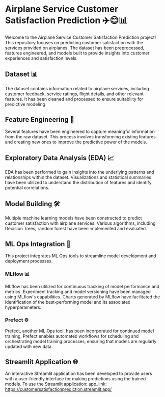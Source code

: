 # Airplane Service Customer Satisfaction Prediction ✈️😊📊
Welcome to the Airplane Service Customer Satisfaction Prediction project! This repository focuses on predicting customer satisfaction with the services provided on airplanes. The dataset has been preprocessed, features engineered, and models built to provide insights into customer experiences and satisfaction levels.

## Dataset 📊
The dataset contains information related to airplane services, including customer feedback, service ratings, flight details, and other relevant features. It has been cleaned and processed to ensure suitability for predictive modeling.

## Feature Engineering 🔧
Several features have been engineered to capture meaningful information from the raw dataset. This process involves transforming existing features and creating new ones to improve the predictive power of the models.

## Exploratory Data Analysis (EDA) 📈
EDA has been performed to gain insights into the underlying patterns and relationships within the dataset. Visualizations and statistical summaries have been utilized to understand the distribution of features and identify potential correlations.

## Model Building 🛠️
Multiple machine learning models have been constructed to predict customer satisfaction with airplane services. Various algorithms, including Decision Trees, random forest have been implemented and evaluated.

## ML Ops Integration 🚀
This project integrates ML Ops tools to streamline model development and deployment processes.

### MLflow 📊
MLflow has been utilized for continuous tracking of model performance and metrics. Experiment tracking and model versioning have been managed using MLflow's capabilities. Charts generated by MLflow have facilitated the identification of the best-performing model and its associated hyperparameters.

### Prefect ⚙️
Prefect, another ML Ops tool, has been incorporated for continued model training. Prefect enables automated workflows for scheduling and orchestrating model training processes, ensuring that models are regularly updated with new data.

## Streamlit Application 🌐
An interactive Streamlit application has been developed to provide users with a user-friendly interface for making predictions using the trained models.
To use the Streamlit application:
app_link:  https://customersatisfactionprediction.streamlit.app/
